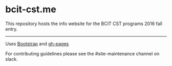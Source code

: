 # bcit-cst.me

This repository hosts the info website for the BCIT CST programs 2016 fall entry.

--------

Uses [Bootstrap](https://github.com/twbs/bootstrap) and [gh-pages](https://pages.github.com/)


For contributing guidelines please see the #site-maintenance channel on slack.
